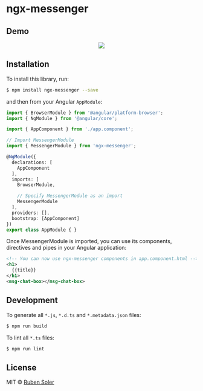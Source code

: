 # ngx-messenger
## Demo
<div style="text-align: center">
  <img src="https://rsginer.github.io/ngx-messenger/assets/demo.gif">
</div>

## Installation

To install this library, run:

```bash
$ npm install ngx-messenger --save
```

and then from your Angular `AppModule`:

```typescript
import { BrowserModule } from '@angular/platform-browser';
import { NgModule } from '@angular/core';

import { AppComponent } from './app.component';

// Import MessengerModule
import { MessengerModule } from 'ngx-messenger';

@NgModule({
  declarations: [
    AppComponent
  ],
  imports: [
    BrowserModule,

    // Specify MessengerModule as an import
    MessengerModule
  ],
  providers: [],
  bootstrap: [AppComponent]
})
export class AppModule { }
```

Once MessengerModule is imported, you can use its components, directives and pipes in your Angular application:

```xml
<!-- You can now use ngx-messenger components in app.component.html -->
<h1>
  {{title}}
</h1>
<msg-chat-box></msg-chat-box>
```

## Development

To generate all `*.js`, `*.d.ts` and `*.metadata.json` files:

```bash
$ npm run build
```

To lint all `*.ts` files:

```bash
$ npm run lint
```

## License

MIT © [Ruben Soler](mailto:r.solerginer@gmail.com)
